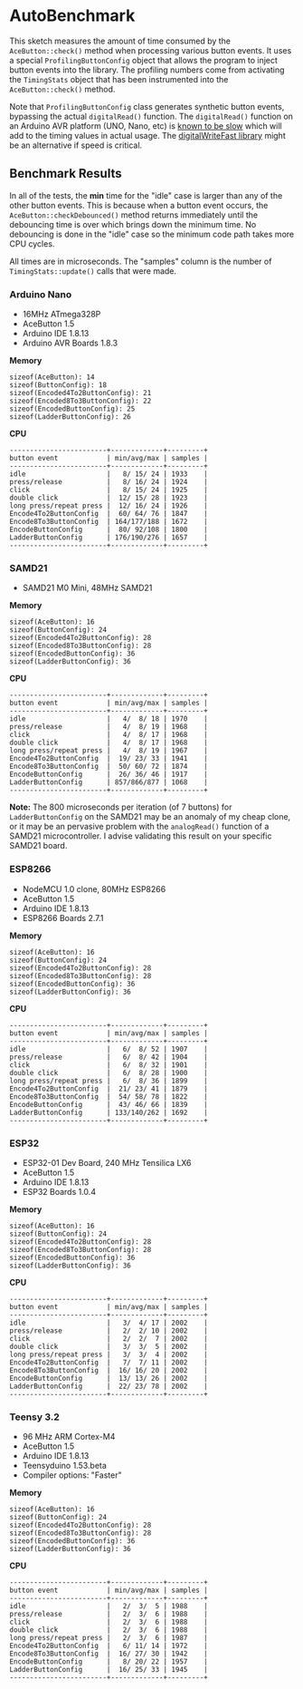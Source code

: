 # AutoBenchmark

This sketch measures the amount of time consumed by the `AceButton::check()`
method when processing various button events. It uses a special
`ProfilingButtonConfig` object that allows the program to inject button events
into the library. The profiling numbers come from activating the `TimingStats`
object that has been instrumented into the `AceButton::check()` method.

Note that `ProfilingButtonConfig` class generates synthetic button events,
bypassing the actual `digitalRead()` function. The `digitalRead()` function on
an Arduino AVR platform (UNO, Nano, etc) is
[known to be slow](https://forum.arduino.cc/index.php?topic=337578)
which will add to the timing values in actual usage.
The [digitalWriteFast library](https://github.com/NicksonYap/digitalWriteFast)
might be an alternative if speed is critical.

## Benchmark Results

In all of the tests, the **min** time for the "idle" case is larger than any of
the other button events. This is because when a button event occurs, the
`AceButton::checkDebounced()` method returns immediately until the debouncing
time is over which brings down the minimum time. No debouncing is done in the
"idle" case so the minimum code path takes more CPU cycles.

All times are in microseconds. The "samples" column is the number of
`TimingStats::update()` calls that were made.

### Arduino Nano

* 16MHz ATmega328P
* AceButton 1.5
* Arduino IDE 1.8.13
* Arduino AVR Boards 1.8.3

**Memory**
```
sizeof(AceButton): 14
sizeof(ButtonConfig): 18
sizeof(Encoded4To2ButtonConfig): 21
sizeof(Encoded8To3ButtonConfig): 22
sizeof(EncodedButtonConfig): 25
sizeof(LadderButtonConfig): 26
```

**CPU**
```
------------------------+-------------+---------+
button event            | min/avg/max | samples |
------------------------+-------------+---------+
idle                    |   8/ 15/ 24 | 1933    |
press/release           |   8/ 16/ 24 | 1924    |
click                   |   8/ 15/ 24 | 1925    |
double click            |  12/ 15/ 28 | 1923    |
long press/repeat press |  12/ 16/ 24 | 1926    |
Encode4To2ButtonConfig  |  60/ 64/ 76 | 1847    |
Encode8To3ButtonConfig  | 164/177/188 | 1672    |
EncodeButtonConfig      |  80/ 92/108 | 1800    |
LadderButtonConfig      | 176/190/276 | 1657    |
------------------------+-------------+---------+
```

### SAMD21

* SAMD21 M0 Mini, 48MHz SAMD21

**Memory**
```
sizeof(AceButton): 16
sizeof(ButtonConfig): 24
sizeof(Encoded4To2ButtonConfig): 28
sizeof(Encoded8To3ButtonConfig): 28
sizeof(EncodedButtonConfig): 36
sizeof(LadderButtonConfig): 36
```

**CPU**
```
------------------------+-------------+---------+
button event            | min/avg/max | samples |
------------------------+-------------+---------+
idle                    |   4/  8/ 18 | 1970    |
press/release           |   4/  8/ 19 | 1968    |
click                   |   4/  8/ 17 | 1968    |
double click            |   4/  8/ 17 | 1968    |
long press/repeat press |   4/  8/ 19 | 1967    |
Encode4To2ButtonConfig  |  19/ 23/ 33 | 1941    |
Encode8To3ButtonConfig  |  50/ 60/ 72 | 1874    |
EncodeButtonConfig      |  26/ 36/ 46 | 1917    |
LadderButtonConfig      | 857/866/877 | 1068    |
------------------------+-------------+---------+
```

**Note:** The 800 microseconds per iteration (of 7 buttons) for
`LadderButtonConfig` on the SAMD21 may be an anomaly of my cheap clone, or it
may be an pervasive problem with the `analogRead()` function of a SAMD21
microcontroller. I advise validating this result on your specific SAMD21 board.

### ESP8266

* NodeMCU 1.0 clone, 80MHz ESP8266
* AceButton 1.5
* Arduino IDE 1.8.13
* ESP8266 Boards 2.7.1

**Memory**
```
sizeof(AceButton): 16
sizeof(ButtonConfig): 24
sizeof(Encoded4To2ButtonConfig): 28
sizeof(Encoded8To3ButtonConfig): 28
sizeof(EncodedButtonConfig): 36
sizeof(LadderButtonConfig): 36
```

**CPU**

```
------------------------+-------------+---------+
button event            | min/avg/max | samples |
------------------------+-------------+---------+
idle                    |   6/  8/ 52 | 1907    |
press/release           |   6/  8/ 42 | 1904    |
click                   |   6/  8/ 32 | 1901    |
double click            |   6/  8/ 28 | 1900    |
long press/repeat press |   6/  8/ 36 | 1899    |
Encode4To2ButtonConfig  |  21/ 23/ 41 | 1879    |
Encode8To3ButtonConfig  |  54/ 58/ 78 | 1822    |
EncodeButtonConfig      |  43/ 46/ 66 | 1839    |
LadderButtonConfig      | 133/140/262 | 1692    |
------------------------+-------------+---------+
```

### ESP32

* ESP32-01 Dev Board, 240 MHz Tensilica LX6
* AceButton 1.5
* Arduino IDE 1.8.13
* ESP32 Boards 1.0.4

**Memory**
```
sizeof(AceButton): 16
sizeof(ButtonConfig): 24
sizeof(Encoded4To2ButtonConfig): 28
sizeof(Encoded8To3ButtonConfig): 28
sizeof(EncodedButtonConfig): 36
sizeof(LadderButtonConfig): 36
```

**CPU**
```
------------------------+-------------+---------+
button event            | min/avg/max | samples |
------------------------+-------------+---------+
idle                    |   3/  4/ 17 | 2002    |
press/release           |   2/  2/ 10 | 2002    |
click                   |   2/  2/  7 | 2002    |
double click            |   3/  3/  5 | 2002    |
long press/repeat press |   3/  3/  4 | 2002    |
Encode4To2ButtonConfig  |   7/  7/ 11 | 2002    |
Encode8To3ButtonConfig  |  16/ 16/ 20 | 2002    |
EncodeButtonConfig      |  13/ 13/ 26 | 2002    |
LadderButtonConfig      |  22/ 23/ 78 | 2002    |
------------------------+-------------+---------+
```

### Teensy 3.2

* 96 MHz ARM Cortex-M4
* AceButton 1.5
* Arduino IDE 1.8.13
* Teensyduino 1.53.beta
* Compiler options: "Faster"

**Memory**
```
sizeof(AceButton): 16
sizeof(ButtonConfig): 24
sizeof(Encoded4To2ButtonConfig): 28
sizeof(Encoded8To3ButtonConfig): 28
sizeof(EncodedButtonConfig): 36
sizeof(LadderButtonConfig): 36
```

**CPU**
```
------------------------+-------------+---------+
button event            | min/avg/max | samples |
------------------------+-------------+---------+
idle                    |   2/  3/  5 | 1988    |
press/release           |   2/  3/  6 | 1988    |
click                   |   2/  3/  6 | 1988    |
double click            |   2/  3/  6 | 1988    |
long press/repeat press |   2/  3/  6 | 1987    |
Encode4To2ButtonConfig  |   6/ 11/ 14 | 1972    |
Encode8To3ButtonConfig  |  16/ 27/ 30 | 1942    |
EncodeButtonConfig      |   8/ 20/ 22 | 1957    |
LadderButtonConfig      |  16/ 25/ 33 | 1945    |
------------------------+-------------+---------+
```
